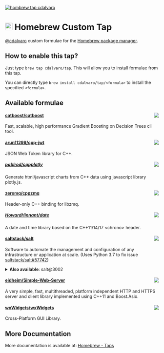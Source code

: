 [![hombrew tap cdalvaro][homebrew_tap_badge]][homebrew_tap_url]

# <img src="https://simpleicons.org/icons/homebrew.svg" height=24pt> Homebrew Custom Tap

[@cdalvaro](https://github.com/cdalvaro) custom formulae for the [Homebrew package manager](https://brew.sh).

## How to enable this tap?

Just type `brew tap cdalvaro/tap`. This will allow you to install formulae from this tap.

You can directly type `brew install cdalvaro/tap/<formula>` to install the specified `<formula>`.

## Available formulae

#### [catboost/catboost](https://github.com/catboost/catboost)<a href="Formula/catboost.rb"><img src="https://img.shields.io/badge/catboost--cli-1.0.0-orange?style=flat-square&color=FBB040" align="right"/></a>

Fast, scalable, high performance Gradient Boosting on Decision Trees cli tool.

#### [arun11299/cpp-jwt](https://github.com/arun11299/cpp-jwt)<a href="Formula/cpp-jwt.rb"><img src="https://img.shields.io/badge/cpp--jwt-1.4-orange?style=flat-square&color=FBB040" align="right"/></a>

JSON Web Token library for C++.

##### [pablrod/cppplotly](https://github.com/pablrod/cppplotly)<a href="Formula/cpp-plotly.rb"><img src="https://img.shields.io/badge/cpp--plotly-0.4.0-orange?style=flat-square&color=FBB040" align="right"/></a>

Generate html/javascript charts from C++ data using javascript library plotly.js.

#### [zeromq/cppzmq](https://github.com/zeromq/cppzmq)<a href="Formula/cpp-zmq.rb"><img src="https://img.shields.io/badge/cpp--zmq-4.8.1-orange?style=flat-square&color=FBB040" align="right"/></a>

Header-only C++ binding for libzmq.

##### [HowardHinnant/date](https://github.com/HowardHinnant/date)<a href="Formula/howard-hinnant-date.rb"><img src="https://img.shields.io/badge/howard--hinnant--date-3.0.1-orange?style=flat-square&color=FBB040" align="right"/></a>

A date and time library based on the C++11/14/17 \<chrono\> header.

#### [saltstack/salt](https://github.com/saltstack/salt)<a href="Formula/salt.rb"><img src="https://img.shields.io/badge/salt-3003-orange?style=flat-square&color=FBB040" align="right"/></a>

Software to automate the management and configuration of any infrastructure or application at scale. (Uses Python 3.7 to fix issue [saltstack/salt#57742](https://github.com/saltstack/salt/issues/57742))

<details>
  <summary><b>Also available</b>: salt@3002</summary>

<a href="Formula/salt@3002.rb"><img src="https://img.shields.io/badge/salt@3002-3002.6-orange?style=flat-square&color=FBB040"/></a>

In order to install the versioned formula type the following commands:

```sh
brew install cdalvaro/tap/salt@3002
brew link cdalvaro/tap/salt@3002
```

</details>

#### [eidheim/Simple-Web-Server](https://gitlab.com/eidheim/Simple-Web-Server)<a href="Formula/simple-web-server.rb"><img src="https://img.shields.io/badge/simple--web--server-3.1.1-orange?style=flat-square&color=FBB040" align="right"/></a>

A very simple, fast, multithreaded, platform independent HTTP and HTTPS server and client library implemented using C++11 and Boost.Asio.

#### [wxWidgets/wxWidgets](https://github.com/wxWidgets/wxWidgets)<a href="Formula/wxmac.rb"><img src="https://img.shields.io/badge/wxmac-3.1.7-orange?style=flat-square&color=FBB040" align="right"/></a>

Cross-Platform GUI Library.

## More Documentation

More documentation is available at: [Homebrew - Taps](https://docs.brew.sh/Taps)

[homebrew_tap_badge]: https://img.shields.io/badge/brew%20tap-cdalvaro/tap-orange?style=flat-square&logo=Homebrew&color=FBB040
[homebrew_tap_url]: https://github.com/cdalvaro/homebrew-tap
